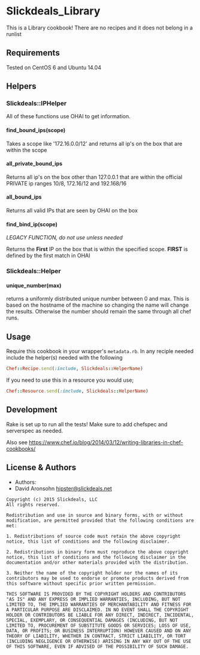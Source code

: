# Slickdeals_Library

This is a Library cookbook! There are no recipes and it does not belong in a runlist

## Requirements
Tested on CentOS 6 and Ubuntu 14.04

## Helpers
### Slickdeals::IPHelper
All of these functions use OHAI to get information.
#### find_bound_ips(scope)
Takes a scope like '172.16.0.0/12' and returns all ip's on the box that are within the scope

#### all_private_bound_ips
Returns all ip's on the box other than 127.0.0.1 that are within the official PRIVATE ip ranges
10/8, 172.16/12 and 192.168/16

#### all_bound_ips
Returns all valid IPs that are seen by OHAI on the box

#### find_bind_ip(scope)
_LEGACY FUNCTION, do not use unless needed_

Returns the __First__ IP on the box that is within the specified scope. __FIRST__ is defined by the first match in OHAI


### Slickdeals::Helper
#### unique_number(max)
returns a uniformly distributed unique number between 0 and max. This is based on the hostname of the machine so changing the name will change the results. Otherwise the number should remain the same through all chef runs.

## Usage
Require this cookbook in your wrapper's `metadata.rb`.
In any reciple needed include the helper(s) needed with the following

```ruby
Chef::Recipe.send(:include, Slickdeals::HelperName)
```

If you need to use this in a resource you would use;

```ruby
Chef::Resource.send(:include, Slickdeals::HelperName)
```

## Development
Rake is set up to run all the tests! Make sure to add chefspec and serverspec as needed.

Also see https://www.chef.io/blog/2014/03/12/writing-libraries-in-chef-cookbooks/

## License & Authors
- Authors:
 - David Aronsohn <hipster@slickdeals.net>

```text
Copyright (c) 2015 Slickdeals, LLC
All rights reserved.

Redistribution and use in source and binary forms, with or without modification, are permitted provided that the following conditions are met:

1. Redistributions of source code must retain the above copyright notice, this list of conditions and the following disclaimer.

2. Redistributions in binary form must reproduce the above copyright notice, this list of conditions and the following disclaimer in the documentation and/or other materials provided with the distribution.

3. Neither the name of the copyright holder nor the names of its contributors may be used to endorse or promote products derived from this software without specific prior written permission.

THIS SOFTWARE IS PROVIDED BY THE COPYRIGHT HOLDERS AND CONTRIBUTORS "AS IS" AND ANY EXPRESS OR IMPLIED WARRANTIES, INCLUDING, BUT NOT LIMITED TO, THE IMPLIED WARRANTIES OF MERCHANTABILITY AND FITNESS FOR A PARTICULAR PURPOSE ARE DISCLAIMED. IN NO EVENT SHALL THE COPYRIGHT HOLDER OR CONTRIBUTORS BE LIABLE FOR ANY DIRECT, INDIRECT, INCIDENTAL, SPECIAL, EXEMPLARY, OR CONSEQUENTIAL DAMAGES (INCLUDING, BUT NOT LIMITED TO, PROCUREMENT OF SUBSTITUTE GOODS OR SERVICES; LOSS OF USE, DATA, OR PROFITS; OR BUSINESS INTERRUPTION) HOWEVER CAUSED AND ON ANY THEORY OF LIABILITY, WHETHER IN CONTRACT, STRICT LIABILITY, OR TORT (INCLUDING NEGLIGENCE OR OTHERWISE) ARISING IN ANY WAY OUT OF THE USE OF THIS SOFTWARE, EVEN IF ADVISED OF THE POSSIBILITY OF SUCH DAMAGE.
```
